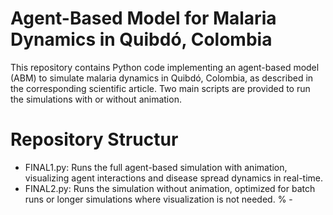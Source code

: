 # Agent-Based Model for Malaria Dynamics in Quibdó, Colombia
This repository contains Python code implementing an agent-based model (ABM) to simulate malaria dynamics in Quibdó, Colombia, as described in the corresponding scientific article. Two main scripts are provided to run the simulations with or without animation.
# Repository Structur
- FINAL1.py: Runs the full agent-based simulation with animation, visualizing agent interactions and disease spread dynamics in real-time.
- FINAL2.py: Runs the simulation without animation, optimized for batch runs or longer simulations where visualization is not needed.
% - 
